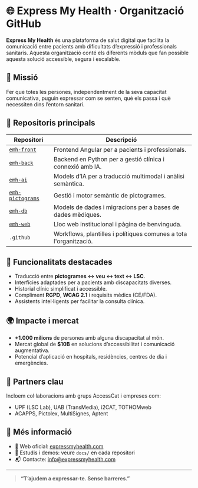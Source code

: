 # 🌐 Express My Health · Organització GitHub

**Express My Health** és una plataforma de salut digital que facilita la comunicació entre pacients amb dificultats d’expressió i professionals sanitaris. Aquesta organització conté els diferents mòduls que fan possible aquesta solució accessible, segura i escalable.

## 🎯 Missió

Fer que totes les persones, independentment de la seva capacitat comunicativa, puguin expressar com se senten, què els passa i què necessiten dins l’entorn sanitari.

## 🧩 Repositoris principals

| Repositori         | Descripció                                                                 |
|--------------------|-----------------------------------------------------------------------------|
| [`emh-front`](https://github.com/express-my-health/emh-front) | Frontend Angular per a pacients i professionals.                      |
| [`emh-back`](https://github.com/express-my-health/emh-back)   | Backend en Python per a gestió clínica i connexió amb IA.            |
| [`emh-ai`](https://github.com/express-my-health/emh-ai)       | Models d’IA per a traducció multimodal i anàlisi semàntica.          |
| [`emh-pictograms`](https://github.com/express-my-health/emh-pictograms) | Gestió i motor semàntic de pictogrames.                              |
| [`emh-db`](https://github.com/express-my-health/emh-db)       | Models de dades i migracions per a bases de dades mèdiques.          |
| [`emh-web`](https://github.com/express-my-health/emh-web)     | Lloc web institucional i pàgina de benvinguda.                       |
| `.github`           | Workflows, plantilles i polítiques comunes a tota l'organització.          |

## 🧠 Funcionalitats destacades

- Traducció entre **pictogrames ↔ veu ↔ text ↔ LSC**.
- Interfícies adaptades per a pacients amb discapacitats diverses.
- Historial clínic simplificat i accessible.
- Compliment **RGPD**, **WCAG 2.1** i requisits mèdics (CE/FDA).
- Assistents intel·ligents per facilitar la consulta clínica.

## 🌍 Impacte i mercat

- **+1.000 milions** de persones amb alguna discapacitat al món.
- Mercat global de **$10B** en solucions d’accessibilitat i comunicació augmentativa.
- Potencial d’aplicació en hospitals, residències, centres de dia i emergències.

## 🤝 Partners clau

Incloem col·laboracions amb grups AccessCat i empreses com:

- UPF (LSC Lab), UAB (TransMedia), i2CAT, TOTHOMweb
- ACAPPS, Pictolex, MultiSignes, Aptent

## 📌 Més informació

- 🔗 Web oficial: [expressmyhealth.com](https://expressmyhealth.com)
- 📄 Estudis i demos: veure `docs/` en cada repositori
- 📬 Contacte: info@expressmyhealth.com

---

> **“T’ajudem a expressar-te. Sense barreres.”**